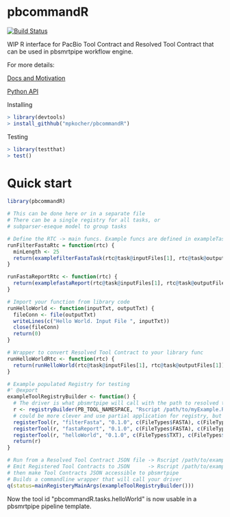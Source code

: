 # pbcommandR

[![Build Status](https://travis-ci.org/mpkocher/pbcommandR.svg?branch=master)](https://travis-ci.org/mpkocher/pbcommandR)

WIP R interface for PacBio Tool Contract and Resolved Tool Contract that can be used in pbsmrtpipe workflow engine.

For more details:

[Docs and Motivation](http://pbcommand.readthedocs.org/en/latest/)

[Python API](https://github.com/PacificBiosciences/pbcommand)

Installing

```r
> library(devtools)
> install_githhub("mpkocher/pbcommandR")
```

Testing

```r
> library(testthat)
> test()
```

# Quick start

```R
library(pbcommandR)

# This can be done here or in a separate file
# There can be a single registry for all tasks, or
# subparser-eseque model to group tasks

# Define the RTC -> main funcs. Example funcs are defined in exampleTasks.R
runFilterFastaRtc = function(rtc) {
  minLength <- 25
  return(examplefilterFastaTask(rtc@task@inputFiles[1], rtc@task@outputFiles[1], minLength))
}

runFastaReportRtc <- function(rtc) {
  return(examplefastaReport(rtc@task@inputFiles[1], rtc@task@outputFiles[1]))
}

# Import your function from library code
runHelloWorld <- function(inputTxt, outputTxt) {
  fileConn <- file(outputTxt)
  writeLines(c("Hello World. Input File ", inputTxt))
  close(fileConn)
  return(0)
}

# Wrapper to convert Resolved Tool Contract to your library func
runHelloWorldRtc <- function(rtc) {
  return(runHelloWorld(rtc@task@inputFiles[1], rtc@task@outputFiles[1]))
}

# Example populated Registry for testing
#' @export
exampleToolRegistryBuilder <- function() {
  # The driver is what pbsmrtpipe will call with the path to resolved tool contract JSON file
  r <- registryBuilder(PB_TOOL_NAMESPACE, "Rscript /path/to/myExample.R run-rtc ")
  # could be more clever and use partial application for registry, but this is fine
  registerTool(r, "filterFasta", "0.1.0", c(FileTypes$FASTA), c(FileTypes$FASTA), 1, FALSE, runFilterFastaRtc)
  registerTool(r, "fastaReport", "0.1.0", c(FileTypes$FASTA), c(FileTypes$FASTA), 1, FALSE, runFastaReportRtc)
  registerTool(r, "helloWorld", "0.1.0", c(FileTypes$TXT), c(FileTypes$TXT), 1, FALSE, runHelloWorldRtc)
  return(r)
}

# Run from a Resolved Tool Contract JSON file -> Rscript /path/to/exampleDriver.R run-rtc /path/to/rtc.json
# Emit Registered Tool Contracts to JSON      -> Rscript /path/to/exampleDriver.R emit-tc /path/to/output-dir
# then make Tool Contracts JSON accessible to pbsmrtpipe
# Builds a commandline wrapper that will call your driver
q(status=mainRegisteryMainArgs(exampleToolRegistryBuilder()))
```

Now the tool id "pbcommandR.tasks.helloWorld" is now usable in a pbsmrtpipe pipeline template.
